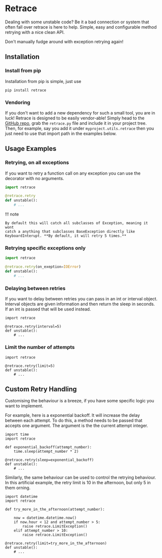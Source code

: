 # Retrace

Dealing with some unstable code? Be it a bad connection or system that often
fall over retrace is here to help. Simple, easy and configurable method
retrying with a nice clean API.

Don't manually fudge around with exception retrying again!

## Installation

### Install from pip

Installation from pip is simple, just use

    pip install retrace

### Vendoring

If you don't want to add a new dependency for such a small tool, you are in
luck! Retrace is designed to be easily vendor-able! Simply head to the
[GitHub repo](https://github.com/d0ugal/retrace), grab the `retrace.py` file
and include it in your project tree. Then, for example, say you add it under
`myproject.utils.retrace` then you just need to use that import path in the
examples below.


## Usage Examples

### Retrying, on all exceptions


If you want to retry a function call on any exception you can use the decorator
with no arguments.


```python
import retrace

@retrace.retry
def unstable():
    # ...
```

!!! note

    By default this will catch all subclasses of Exception, meaning it wont
    catch a anything that subclasses BaseException directly like
    KeyboardInterupt. **By default, it will retry 5 times.**


### Retrying specific exceptions only

```python
import retrace

@retrace.retry(on_exeption=IOError)
def unstable():
    # ...
```


### Delaying between retries

If you want to delay between retries you can pass in an int or interval object.
Interval objects are given information and then return the sleep in seconds. If
an int is passed that will be used instead.

```
import retrace

@retrace.retry(interval=5)
def unstable():
    # ...
```


### Limit the number of attempts

```
import retrace

@retrace.retry(limit=5)
def unstable():
    # ...
```


## Custom Retry Handling

Customising the behaviour is a breeze, if you have some specific logic you
want to implement.

For example, here is a exponential backoff. It will increase the delay between
each attempt. To do this, a method needs to be passed that accepts one
argument. The argument is the the current attempt integer.

```
import time
import retrace

def exponential_backoff(attempt_number):
    time.sleep(attempt_number * 2)

@retrace.retry(sleep=exponential_backoff)
def unstable():
    # ...
```

Similarly, the same behaviour can be used to control the retrying behaviour.
In this artificial example, the retry limit is 10 in the afternoon, but only 5
in them orning.

```
import datetime
import retrace

def try_more_in_the_afternoon(attempt_number):

    now = datetime.datetime.now()
    if now.hour < 12 and attempt_number > 5:
        raise retrace.LimitException()
    elif attempt_number > 10:
        raise retrace.LimitException()

@retrace.retry(limit=try_more_in_the_afternoon)
def unstable():
    # ...
```
